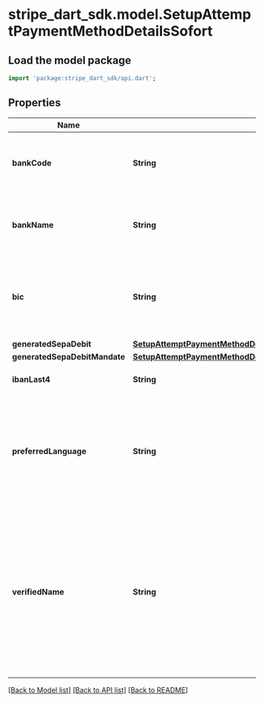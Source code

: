 # stripe_dart_sdk.model.SetupAttemptPaymentMethodDetailsSofort

## Load the model package
```dart
import 'package:stripe_dart_sdk/api.dart';
```

## Properties
Name | Type | Description | Notes
------------ | ------------- | ------------- | -------------
**bankCode** | **String** | Bank code of bank associated with the bank account. | [optional] 
**bankName** | **String** | Name of the bank associated with the bank account. | [optional] 
**bic** | **String** | Bank Identifier Code of the bank associated with the bank account. | [optional] 
**generatedSepaDebit** | [**SetupAttemptPaymentMethodDetailsBancontactGeneratedSepaDebit**](SetupAttemptPaymentMethodDetailsBancontactGeneratedSepaDebit.md) |  | [optional] 
**generatedSepaDebitMandate** | [**SetupAttemptPaymentMethodDetailsBancontactGeneratedSepaDebitMandate**](SetupAttemptPaymentMethodDetailsBancontactGeneratedSepaDebitMandate.md) |  | [optional] 
**ibanLast4** | **String** | Last four characters of the IBAN. | [optional] 
**preferredLanguage** | **String** | Preferred language of the Sofort authorization page that the customer is redirected to. Can be one of `en`, `de`, `fr`, or `nl` | [optional] 
**verifiedName** | **String** | Owner's verified full name. Values are verified or provided by Sofort directly (if supported) at the time of authorization or settlement. They cannot be set or mutated. | [optional] 

[[Back to Model list]](../README.md#documentation-for-models) [[Back to API list]](../README.md#documentation-for-api-endpoints) [[Back to README]](../README.md)


